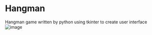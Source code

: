 # Hangman
Hangman game written by python using tkinter to create user interface
![image](https://user-images.githubusercontent.com/45365098/125250586-00b5a280-e329-11eb-997c-989fe4b9d642.png)
